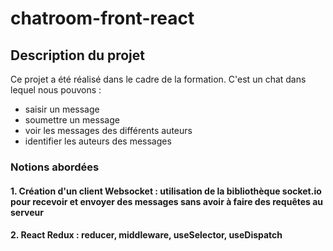 # chatroom-front-react
## Description du projet
Ce projet a été réalisé dans le cadre de la formation. C'est un chat dans lequel nous pouvons :
- saisir un message 
- soumettre un message
- voir les messages des différents auteurs
- identifier les auteurs des messages
### Notions abordées
#### 1. Création d'un client Websocket : utilisation de la bibliothèque socket.io pour recevoir et envoyer des messages sans avoir à faire des requêtes au serveur
#### 2. React Redux : reducer, middleware, useSelector, useDispatch
